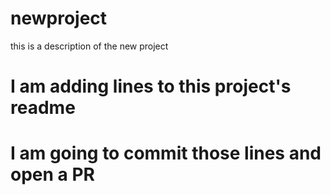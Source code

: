 # newproject 
this is a description of the new project 
# I am adding lines to this project's readme
# I am going to commit those lines and open a PR
